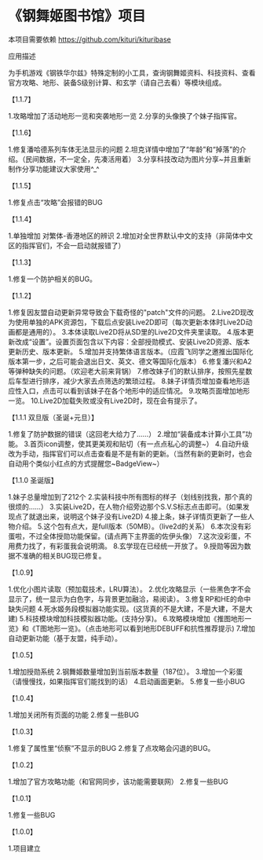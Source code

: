 # 《钢舞姬图书馆》项目
本项目需要依赖
https://github.com/kituri/kituribase

应用描述

为手机游戏《钢铁华尔兹》特殊定制的小工具，查询钢舞姬资料、科技资料、查看官方攻略、地形、装备S级别计算、和玄学（请自己去看）等模块组成。

【1.1.7】

1.攻略增加了活动地形一览和突袭地形一览
2.分享的头像换了个妹子指挥官。

【1.1.6】

1.修复潘哈德系列车体无法显示的问题
2.坦克详情中增加了“年龄”和“掉落”的介绍。（民间数据，不一定全，先凑活用着）
3.分享科技改动为图片分享~并且重新制作分享功能建议大家使用^_^

【1.1.5】

1.修复点击“攻略”会报错的BUG

【1.1.4】

1.单独增加 对繁体-香港地区的辨识
2.增加对全世界默认中文的支持（非简体中文区的指挥官们，不会一启动就报错了）  
 
【1.1.3】      

1.修复一个防护相关的BUG。

【1.1.2】 

1.修复因友盟自动更新异常导致会下载奇怪的"patch"文件的问题。
2.Live2D现改为使用单独的APK资源包，下载后点安装Live2D即可（每次更新本体时Live2D动画都是通用的）。
3.本体读取Live2D将从SD里的Live2D文件夹里读取。
4.版本更新改成“设置”。设置页面包含以下内容：全部授勋模式、安装Live2D资源、版本更新历史、版本更新。
5.增加并支持繁体语言版本。（应霞飞同学之邀推出国际化版本第一步，之后可能会退出日文、英文、德文等国际化版本）
6.修复潘兴和A2等弹种缺失的问题。（欢迎老大前来背锅）
7.修改妹子们的默认排序，按照先星数后车型进行排序，减少大家去点筛选的繁琐过程。
8.妹子详情页增加查看地形适应性入口，点击可以看到该妹子在各个地形中的适应情况。
9.攻略页面增加地形一览。
10.Live2D加载失败或没有Live2D时，现在会有提示了。

【1.1.1 双旦版（圣诞+元旦）】

1.修复了防护数据的错误（这回老大给力了……） 
2.增加“装备成本计算小工具”功能。 
3.首页icon调整，使其更美观和贴切（有一点点私心的调整~）
4.自动升级改为手动，指挥官们可以点击查看是不是有新的更新。（当然有新的更新时，也会自动用个类似小红点的方式提醒您~BadgeView~）

【1.1.0 圣诞版】


1.妹子总量增加到了212个
2.实装科技中所有图标的样子（划线别找我，那个真的很烦的……）
3.实装Live2D，在人物介绍旁边那个S.V.S标志点击即可。（如果发现点了就退出来，说明这个妹子没有Live2D)
4.接上条，妹子详情页更新了一些人物介绍。
5.这个包有点大，是full版本（50MB）。（live2d的关系）
6.本次没有彩蛋啦，不过全体授勋功能保留。(请点两下主界面的佐伊头像）
7.这次没彩蛋，不用费力找了，有彩蛋我会说明滴。
8.玄学现在已经统一开放了。
9.授勋等因为数据不准确的相关BUG现已修复。


【1.0.9】

1.优化小图片读取（预加载技术，LRU算法）。
2.优化攻略显示（一些黑色字不会显示了，统一显示为白色字，与背景更加融洽，易阅读）。
3.修复RP和HE的命中缺失问题
4.死水姬务段模拟器功能实现。(这货真的不是大建，不是大建，不是大建)
5.科技模块增加科技模拟器功能。(支持分享)。
6.攻略模块增加《推图地形一览》和《T图地形一览》。（点击地形可以看到地形DEBUFF和抗性推荐提示)
7.增加自动更新功能（基于友盟，纯手动）。


【1.0.5】

1.增加授勋系统
2.钢舞姬数量增加到当前版本数量（187位）。
3.增加一个彩蛋（请慢慢找，如果指挥官们能找到的话）
4.启动画面更新。
5.修复一些小BUG

【1.0.4】

1.增加关闭所有页面的功能
2.修复一些BUG

【1.0.3】

1.修复了属性里“侦察”不显示的BUG
2.修复了点攻略会闪退的BUG。

【1.0.2】

1.增加了官方攻略功能（和官网同步，该功能需要联网）
2.修复一些BUG

【1.0.1】

1.修复一些BUG


【1.0.0】

1.项目建立
